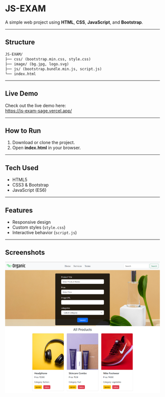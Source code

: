 # JS-EXAM

A simple web project using **HTML**, **CSS**, **JavaScript**, and **Bootstrap**.

---

##  Structure

```text
JS-EXAM/
├── css/ (bootstrap.min.css, style.css)
├── image/ (bg.jpg, logo.svg)
├── js/ (bootstrap.bundle.min.js, script.js)
└── index.html
```

---

##  Live Demo

Check out the live demo here:  
https://js-exam-sage.vercel.app/

---

##  How to Run

1. Download or clone the project.  
2. Open **index.html** in your browser.

---

##  Tech Used

- HTML5  
- CSS3 & Bootstrap  
- JavaScript (ES6)

---

##  Features

- Responsive design  
- Custom styles (`style.css`)  
- Interactive behavior (`script.js`)

---

##  Screenshots

![Homepage](image/Screenshot%202025-09-10%20115857.png)  
![Logo](image/Screenshot%202025-09-10%20115921.png)